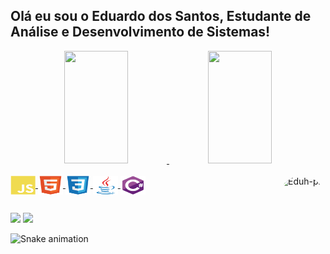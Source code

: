 ## Olá eu sou o Eduardo dos Santos, Estudante de Análise e Desenvolvimento de Sistemas!
<div align="center">
  <a href="https://github.com/Eduh06">
  <img height="180em" width ="45%"  src="https://github-readme-stats.vercel.app/api?username=Eduh06&show_icons=true&theme=merko&include_all_commits=true&count_private=true"/>
  <img height="180em" width ="45%" src="https://github-readme-stats.vercel.app/api/top-langs/?username=Eduh06&layout=compact&langs_count=7&theme=merko"/>
</div>
<div style="display: inline_block"><br>
  <img align="center" alt="Eduh-Js" height="30" width="40" src="https://raw.githubusercontent.com/devicons/devicon/master/icons/javascript/javascript-plain.svg">
  <img align="center" alt="Eduh-HTML" height="30" width="40" src="https://raw.githubusercontent.com/devicons/devicon/master/icons/html5/html5-original.svg">
  <img align="center" alt="Eduh-CSS" height="30" width="40" src="https://raw.githubusercontent.com/devicons/devicon/master/icons/css3/css3-original.svg">
  <img align="center" alt="Eduh-java" height="30" width="40" src="https://raw.githubusercontent.com/devicons/devicon/master/icons/java/java-original.svg">
  <a href="https://github.com/Eduh06/Programas-simples-em-JAVA" </a>
  
  <img align="center" alt="Eduh-Csharp" height="30" width="40" src="https://raw.githubusercontent.com/devicons/devicon/master/icons/csharp/csharp-original.svg">
  <img align="right" alt="Eduh-pic" height="150" style="border-radius:50px;" src="https://github.com/Eduh06/Eduh06.github.io/blob/master/gif1.gif">
</div>
  
  ##
 
<div> 
 
  <a href = "mailto:eduh.dossantos@gmail.com"><img src="https://img.shields.io/badge/-Gmail-%23333?style=for-the-badge&logo=gmail&logoColor=white" target="_blank"></a>
  <a href="https://linkedin.com/in/eduardo-dos-santos-6b04941b8" target="_blank"><img src="https://img.shields.io/badge/-LinkedIn-%230077B5?style=for-the-badge&logo=linkedin&logoColor=white" target="_blank"></a> 
 
 ![Snake animation](https://github.com/Eduh06/Eduh06.github.io/blob/master/Dino_non-birthday_version.gif)
 
</div>



